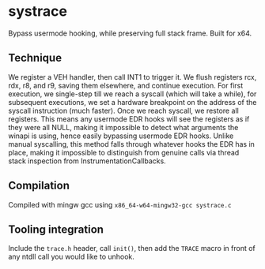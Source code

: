 # systrace
Bypass usermode hooking, while preserving full stack frame. Built for x64.

## Technique
We register a VEH handler, then call INT1 to trigger it. We flush registers rcx, rdx, r8, and r9, saving them elsewhere, and continue execution. For first execution, we single-step till we reach a syscall (which will take a while), for subsequent executions, we set a hardware breakpoint on the address of the syscall instruction (much faster). Once we reach syscall, we restore all registers. This means any usermode EDR hooks will see the registers as if they were all NULL, making it impossible to detect what arguments the winapi is using, hence easily bypassing usermode EDR hooks. Unlike manual syscalling, this method falls through whatever hooks the EDR has in place, making it impossible to distinguish from genuine calls via thread stack inspection from InstrumentationCallbacks.

## Compilation
Compiled with mingw gcc using `x86_64-w64-mingw32-gcc systrace.c`

## Tooling integration
Include the `trace.h` header, call `init()`, then add the `TRACE` macro in front of any ntdll call you would like to unhook.
